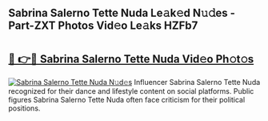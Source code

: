 ## Sabrina Salerno Tette Nuda Le𝚊k𝚎d N𝚞𝚍es - Part-ZXT Photos Vid𝚎o Le𝚊ks HZFb7

# <h2><a href="http://fbcdfj.evod.top/?m=Sabrina+Salerno+Tette+Nuda">🔗 👉🔴 Sabrina Salerno Tette Nuda Vid𝚎o Ph𝚘t𝚘s</a></h2>

[![Sabrina Salerno Tette Nuda N𝚞d𝚎s](https://i.imgur.com/8V9OHl7.gif)](http://fbcdfj.evod.top/?m=Sabrina+Salerno+Tette+Nuda)
Influencer Sabrina Salerno Tette Nuda recognized for their dance and lifestyle content on social platforms. Public figures Sabrina Salerno Tette Nuda often face criticism for their political positions. 
